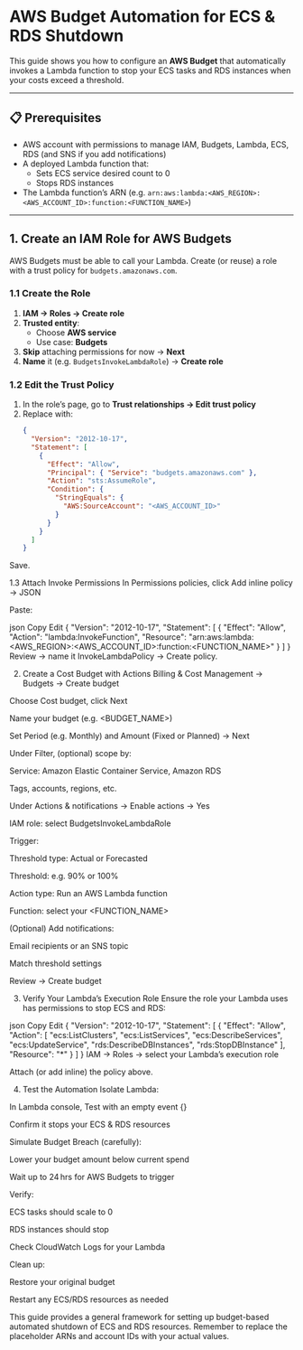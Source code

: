 # AWS Budget Automation for ECS & RDS Shutdown

This guide shows you how to configure an **AWS Budget** that automatically invokes a Lambda function to stop your ECS tasks and RDS instances when your costs exceed a threshold.

---

## 📋 Prerequisites

- AWS account with permissions to manage IAM, Budgets, Lambda, ECS, RDS (and SNS if you add notifications)  
- A deployed Lambda function that:
  - Sets ECS service desired count to 0  
  - Stops RDS instances  
- The Lambda function’s ARN (e.g. `arn:aws:lambda:<AWS_REGION>:<AWS_ACCOUNT_ID>:function:<FUNCTION_NAME>`)

---

## 1. Create an IAM Role for AWS Budgets

AWS Budgets must be able to call your Lambda. Create (or reuse) a role with a trust policy for `budgets.amazonaws.com`.

### 1.1 Create the Role

1. **IAM → Roles → Create role**  
2. **Trusted entity**:  
   - Choose **AWS service**  
   - Use case: **Budgets**  
3. **Skip** attaching permissions for now → **Next**  
4. **Name** it (e.g. `BudgetsInvokeLambdaRole`) → **Create role**

### 1.2 Edit the Trust Policy

1. In the role’s page, go to **Trust relationships → Edit trust policy**  
2. Replace with:
   ```json
   {
     "Version": "2012-10-17",
     "Statement": [
       {
         "Effect": "Allow",
         "Principal": { "Service": "budgets.amazonaws.com" },
         "Action": "sts:AssumeRole",
         "Condition": {
           "StringEquals": {
             "AWS:SourceAccount": "<AWS_ACCOUNT_ID>"
           }
         }
       }
     ]
   }
Save.

1.3 Attach Invoke Permissions
In Permissions policies, click Add inline policy → JSON

Paste:

json
Copy
Edit
{
  "Version": "2012-10-17",
  "Statement": [
    {
      "Effect": "Allow",
      "Action": "lambda:InvokeFunction",
      "Resource": "arn:aws:lambda:<AWS_REGION>:<AWS_ACCOUNT_ID>:function:<FUNCTION_NAME>"
    }
  ]
}
Review → name it InvokeLambdaPolicy → Create policy.

2. Create a Cost Budget with Actions
Billing & Cost Management → Budgets → Create budget

Choose Cost budget, click Next

Name your budget (e.g. <BUDGET_NAME>)

Set Period (e.g. Monthly) and Amount (Fixed or Planned) → Next

Under Filter, (optional) scope by:

Service: Amazon Elastic Container Service, Amazon RDS

Tags, accounts, regions, etc.

Under Actions & notifications → Enable actions → Yes

IAM role: select BudgetsInvokeLambdaRole

Trigger:

Threshold type: Actual or Forecasted

Threshold: e.g. 90% or 100%

Action type: Run an AWS Lambda function

Function: select your <FUNCTION_NAME>

(Optional) Add notifications:

Email recipients or an SNS topic

Match threshold settings

Review → Create budget

3. Verify Your Lambda’s Execution Role
Ensure the role your Lambda uses has permissions to stop ECS and RDS:

json
Copy
Edit
{
  "Version": "2012-10-17",
  "Statement": [
    {
      "Effect": "Allow",
      "Action": [
        "ecs:ListClusters",
        "ecs:ListServices",
        "ecs:DescribeServices",
        "ecs:UpdateService",
        "rds:DescribeDBInstances",
        "rds:StopDBInstance"
      ],
      "Resource": "*"
    }
  ]
}
IAM → Roles → select your Lambda’s execution role

Attach (or add inline) the policy above.

4. Test the Automation
Isolate Lambda:

In Lambda console, Test with an empty event {}

Confirm it stops your ECS & RDS resources

Simulate Budget Breach (carefully):

Lower your budget amount below current spend

Wait up to 24 hrs for AWS Budgets to trigger

Verify:

ECS tasks should scale to 0

RDS instances should stop

Check CloudWatch Logs for your Lambda

Clean up:

Restore your original budget

Restart any ECS/RDS resources as needed

This guide provides a general framework for setting up budget-based automated shutdown of ECS and RDS resources. Remember to replace the placeholder ARNs and account IDs with your actual values.

